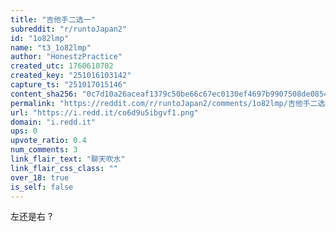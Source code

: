 ```yaml
---
title: "吉他手二选一"
subreddit: "r/runtoJapan2"
id: "1o82lmp"
name: "t3_1o82lmp"
author: "HonestzPractice"
created_utc: 1760610702
created_key: "251016103142"
capture_ts: "251017015146"
content_sha256: "0c7d10a26aceaf1379c50be66c67ec0130ef4697b9907508de085436b7b9d6b8"
permalink: "https://reddit.com/r/runtoJapan2/comments/1o82lmp/吉他手二选一/"
url: "https://i.redd.it/co6d9u5ibgvf1.png"
domain: "i.redd.it"
ups: 0
upvote_ratio: 0.4
num_comments: 3
link_flair_text: "聊天吹水"
link_flair_css_class: ""
over_18: true
is_self: false
---
```


左还是右 ?
